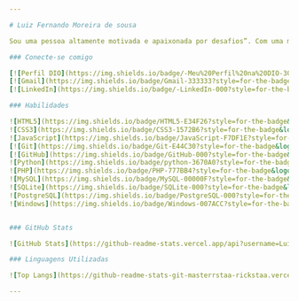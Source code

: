 ```yaml
---

# Luiz Fernando Moreira de sousa

Sou uma pessoa altamente motivada e apaixonada por desafios”. Com uma mentalidade curiosa e orientada para o crescimento, estou sempre em busca de novas oportunidades para aprender e desenvolver minhas habilidades.

### Conecte-se comigo

[![Perfil DIO](https://img.shields.io/badge/-Meu%20Perfil%20na%20DIO-30A3DC?style=for-the-badge)](https://www.dio.me/users/f1luiz_sousa)
[![Gmail](https://img.shields.io/badge/Gmail-333333?style=for-the-badge&logo=gmail&logoColor=red)](mailto:f1luiz.sousa@gmail.com)
[![LinkedIn](https://img.shields.io/badge/-LinkedIn-000?style=for-the-badge&logo=linkedin&logoColor=30A3DC)](https://www.linkedin.com/in/luiz-fernando-4b454095/)

### Habilidades

![HTML5](https://img.shields.io/badge/HTML5-E34F26?style=for-the-badge&logo=html5&logoColor=white)
![CSS3](https://img.shields.io/badge/CSS3-1572B6?style=for-the-badge&logo=css3&logoColor=white)
![JavaScript](https://img.shields.io/badge/JavaScript-F7DF1E?style=for-the-badge&logo=javascript&logoColor=black)
[![Git](https://img.shields.io/badge/Git-E44C30?style=for-the-badge&logo=git&logoColor=E94D5F)](https://git-scm.com/doc)
[![GitHub](https://img.shields.io/badge/GitHub-000?style=for-the-badge&logo=github&logoColor=30A3DC)](https://docs.github.com/)
![Python](https://img.shields.io/badge/python-3670A0?style=for-the-badge&logo=python&logoColor=ffdd54)
![PHP](https://img.shields.io/badge/PHP-777BB4?style=for-the-badge&logo=php&logoColor=white)
![MySQL](https://img.shields.io/badge/MySQL-00000F?style=for-the-badge&logo=mysql&logoColor=white)
![SQLite](https://img.shields.io/badge/SQLite-000?style=for-the-badge&logo=sqlite&logoColor=07405E)
![PostgreSQL](https://img.shields.io/badge/PostgreSQL-000?style=for-the-badge&logo=postgresql)
![Windows](https://img.shields.io/badge/Windows-007ACC?style=for-the-badge&logo=windows&logoColor=2CA5E0)


### GitHub Stats

![GitHub Stats](https://github-readme-stats.vercel.app/api?username=Luiz28111987&theme=transparent&bg_color=000&border_color=30A3DC&show_icons=true&icon_color=30A3DC&title_color=E94D5F&text_color=FFF)

### Linguagens Utilizadas

![Top Langs](https://github-readme-stats-git-masterrstaa-rickstaa.vercel.app/api/top-langs/?username=Luiz28111987&bg_color=000&border_color=30A3DC&title_color=E94D5F&text_color=FFF)

---
```

